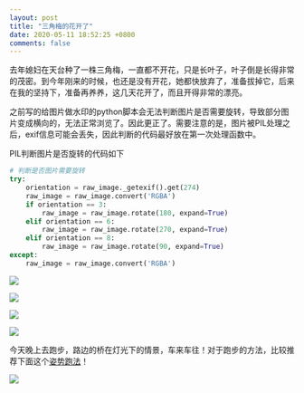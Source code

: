 ```yaml
---
layout: post
title: "三角梅的花开了"
date: 2020-05-11 18:52:25 +0800
comments: false
---
```


去年媳妇在天台种了一株三角梅，一直都不开花，只是长叶子，叶子倒是长得非常的茂密。到今年刚来的时候，也还是没有开花，她都快放弃了，准备拔掉它，后来在我的坚持下，准备再养养，这几天花开了，而且开得非常的漂亮。

之前写的给图片做水印的python脚本会无法判断图片是否需要旋转，导致部分图片变成横向的，无法正常浏览了。因此更正了。需要注意的是，图片被PIL处理之后，exif信息可能会丢失，因此判断的代码最好放在第一次处理函数中。

PIL判断图片是否旋转的代码如下

```python
# 判断是否图片需要旋转
try:
    orientation = raw_image._getexif().get(274)
    raw_image = raw_image.convert('RGBA')
    if orientation == 3:
        raw_image = raw_image.rotate(180, expand=True)
    elif orientation == 6:
        raw_image = raw_image.rotate(270, expand=True)
    elif orientation == 8:
        raw_image = raw_image.rotate(90, expand=True)
except:
    raw_image = raw_image.convert('RGBA')
```

![](https://jekyll-1251110281.file.myqcloud.com/images/IMG_20200510_1457274_20200511_compressed_masked.jpg)

![](https://jekyll-1251110281.file.myqcloud.com/images/IMG_20200510_1457324_20200511_compressed_masked.jpg)

![](https://jekyll-1251110281.file.myqcloud.com/images/IMG_20200510_1457404_20200511_compressed_masked.jpg)

![](https://jekyll-1251110281.file.myqcloud.com/images/IMG_20200510_1457004_1_20200511_compressed_masked.jpg)

今天晚上去跑步，路边的桥在灯光下的情景，车来车往！对于跑步的方法，比较推荐下面这个[姿势跑法](https://www.youtube.com/watch?v=bOHKjP8fVZw&t=249s)！

![](https://jekyll-1251110281.file.myqcloud.com/images/IMG_20200511_223950_20200511_compressed_masked.jpg)
